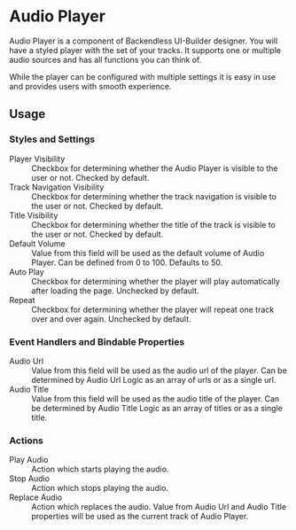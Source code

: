 # Audio Player

Audio Player is a component of Backendless UI-Builder designer. You will have a styled player with the set of your tracks. It supports one or multiple audio sources and has all functions you can think of.

While the player can be configured with multiple settings it is easy in use and provides users with smooth experience.

## Usage

### Styles and Settings

<dl>
<dt>Player Visibility</dt>
<dd>Checkbox for determining whether the Audio Player is visible to the user or not. Checked by default.</dd>
<dt>Track Navigation Visibility</dt>
<dd>Checkbox for determining whether the track navigation is visible to the user or not. Checked by default.</dd>
<dt>Title Visibility</dt>
<dd>Checkbox for determining whether the title of the track is visible to the user or not. Checked by default.</dd>
<dt>Default Volume</dt>
<dd>Value from this field will be used as the default volume of Audio Player. Can be defined from 0 to 100. Defaults to 50.</dd>
<dt>Auto Play</dt>
<dd>Checkbox for determining whether the player will play automatically after loading the page. Unchecked by default.</dd>
<dt>Repeat</dt>
<dd>Checkbox for determining whether the player will repeat one track over and over again. Unchecked by default.</dd>
</dl>

### Event Handlers and Bindable Properties

<dl>
<dt>Audio Url</dt>
<dd>Value from this field will be used as the audio url of the player. Can be determined by Audio Url Logic as an array of urls or as a single url.</dd>
<dt>Audio Title</dt>
<dd>Value from this field will be used as the audio title of the player. Can be determined by Audio Title Logic as an array of titles or as a single title.</dd>
</dl>

### Actions

<dl>
<dt>Play Audio</dt>
<dd>Action which starts playing the audio.</dd>
<dt>Stop Audio</dt>
<dd>Action which stops playing the audio.</dd>
<dt>Replace Audio</dt>
<dd>Action which replaces the audio. Value from Audio Url and Audio Title properties will be used as the current track of Audio Player.</dd>
</dl>
